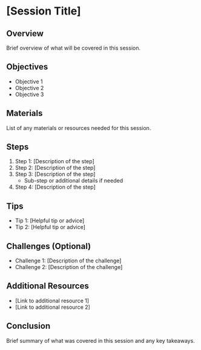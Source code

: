 # [Session Title]

## Overview
Brief overview of what will be covered in this session.

## Objectives
- Objective 1
- Objective 2
- Objective 3

## Materials
List of any materials or resources needed for this session.

## Steps
1. Step 1: [Description of the step]
2. Step 2: [Description of the step]
3. Step 3: [Description of the step]
   - Sub-step or additional details if needed
4. Step 4: [Description of the step]

## Tips
- Tip 1: [Helpful tip or advice]
- Tip 2: [Helpful tip or advice]

## Challenges (Optional)
- Challenge 1: [Description of the challenge]
- Challenge 2: [Description of the challenge]

## Additional Resources
- [Link to additional resource 1]
- [Link to additional resource 2]

## Conclusion
Brief summary of what was covered in this session and any key takeaways.
